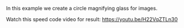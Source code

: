 In this example we create a circle magnifying glass for images.

Watch this speed code video for result: 
https://youtu.be/H22VqZTLn30
